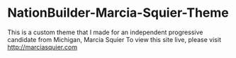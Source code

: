 # NationBuilder-Marcia-Squier-Theme
This is a custom theme that I made for an independent progressive candidate from Michigan, Marcia Squier
To view this site live, please visit http://marciasquier.com
